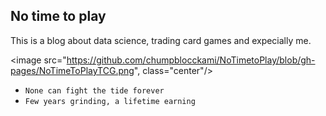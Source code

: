 ## No time to play
This is a blog about data science, trading card games and expecially me. 

<image src="https://github.com/chumpblocckami/NoTimetoPlay/blob/gh-pages/NoTimeToPlayTCG.png", class="center"/>

- `None can fight the tide forever`
- `Few years grinding, a lifetime earning`
